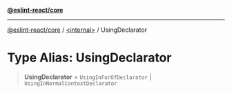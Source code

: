 [**@eslint-react/core**](../../README.md)

***

[@eslint-react/core](../../README.md) / [\<internal\>](../README.md) / UsingDeclarator

# Type Alias: UsingDeclarator

> **UsingDeclarator** = `UsingInForOfDeclarator` \| `UsingInNormalContextDeclarator`
